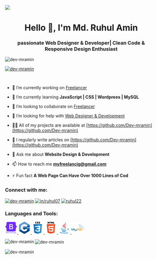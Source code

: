 <img src="https://media.licdn.com/dms/image/v2/D5616AQGi0sDSGrXRDg/profile-displaybackgroundimage-shrink_350_1400/B56ZhmwiFJHkAo-/0/1754070656347?e=1759968000&v=beta&t=_sMl7dzEVGh9fLz2pJxvSFZCYPOPVOF9iey6qhalNKM"/>
<h1 align="center">Hello 👋, I'm Md. Ruhul Amin</h1>
<h3 align="center">passionate Web Designer & Developer| Clean Code & Responsive Design Enthusiast</h3>

<p align="left"> <img src="https://komarev.com/ghpvc/?username=dev-mramin&label=Profile%20views&color=0e75b6&style=flat" alt="dev-mramin" /> </p>

<p align="left"> <a href="https://github.com/ryo-ma/github-profile-trophy"><img src="https://github-profile-trophy.vercel.app/?username=dev-mramin" alt="dev-mramin" /></a> </p>

<p align="left"> <a href="https://twitter.com/" target="blank"><img src="https://img.shields.io/twitter/follow/?logo=twitter&style=for-the-badge" alt="" /></a> </p>

- 🔭 I’m currently working on [Freelancer](https://github.com/Dev-mramin)

- 🌱 I’m currently learning **JavaScript | CSS | Wordprees | MySQL**

- 👯 I’m looking to collaborate on [Freelancer](https://www.freelancer.com.bd/u/devruhulamin)

- 🤝 I’m looking for help with [Web Designer & Development](https://www.linkedin.com/in/ruhul07/)

- 👨‍💻 All of my projects are available at [https://github.com/Dev-mramin](https://github.com/Dev-mramin)

- 📝 I regularly write articles on [https://github.com/Dev-mramin](https://github.com/Dev-mramin)

- 💬 Ask me about **Website Design & Development**

- 📫 How to reach me **myfreelancig@gmail.com**

- ⚡ Fun fact **A Web Page Can Have Over 1000 Lines of Cod**

<h3 align="left">Connect with me:</h3>
<p align="left">
<a href="https://dev.to/dev-mramin" target="blank"><img align="center" src="https://raw.githubusercontent.com/rahuldkjain/github-profile-readme-generator/master/src/images/icons/Social/devto.svg" alt="dev-mramin" height="30" width="40" /></a>
<a href="https://linkedin.com/in/in/ruhul07" target="blank"><img align="center" src="https://raw.githubusercontent.com/rahuldkjain/github-profile-readme-generator/master/src/images/icons/Social/linked-in-alt.svg" alt="in/ruhul07" height="30" width="40" /></a>
<a href="https://fb.com/ruhul22" target="blank"><img align="center" src="https://raw.githubusercontent.com/rahuldkjain/github-profile-readme-generator/master/src/images/icons/Social/facebook.svg" alt="ruhul22" height="30" width="40" /></a>
</p>

<h3 align="left">Languages and Tools:</h3>
<p align="left"> <a href="https://getbootstrap.com" target="_blank" rel="noreferrer"> <img src="https://raw.githubusercontent.com/devicons/devicon/master/icons/bootstrap/bootstrap-plain-wordmark.svg" alt="bootstrap" width="40" height="40"/> </a> <a href="https://www.w3schools.com/cpp/" target="_blank" rel="noreferrer"> <img src="https://raw.githubusercontent.com/devicons/devicon/master/icons/cplusplus/cplusplus-original.svg" alt="cplusplus" width="40" height="40"/> </a> <a href="https://www.w3schools.com/css/" target="_blank" rel="noreferrer"> <img src="https://raw.githubusercontent.com/devicons/devicon/master/icons/css3/css3-original-wordmark.svg" alt="css3" width="40" height="40"/> </a> <a href="https://www.w3.org/html/" target="_blank" rel="noreferrer"> <img src="https://raw.githubusercontent.com/devicons/devicon/master/icons/html5/html5-original-wordmark.svg" alt="html5" width="40" height="40"/> </a> <a href="https://www.java.com" target="_blank" rel="noreferrer"> <img src="https://raw.githubusercontent.com/devicons/devicon/master/icons/java/java-original.svg" alt="java" width="40" height="40"/> </a> <a href="https://www.mysql.com/" target="_blank" rel="noreferrer"> <img src="https://raw.githubusercontent.com/devicons/devicon/master/icons/mysql/mysql-original-wordmark.svg" alt="mysql" width="40" height="40"/> </a> </p>

<p><img align="left" src="https://github-readme-stats.vercel.app/api/top-langs?username=dev-mramin&show_icons=true&locale=en&layout=compact" alt="dev-mramin" /></p>

<p>&nbsp;<img align="center" src="https://github-readme-stats.vercel.app/api?username=dev-mramin&show_icons=true&locale=en" alt="dev-mramin" /></p>

<p><img align="center" src="https://github-readme-streak-stats.herokuapp.com/?user=dev-mramin&" alt="dev-mramin" /></p>
